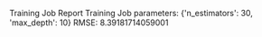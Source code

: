 Training Job Report
Training Job parameters:
                    {'n_estimators': 30, 'max_depth': 10}
RMSE:
8.39181714059001
